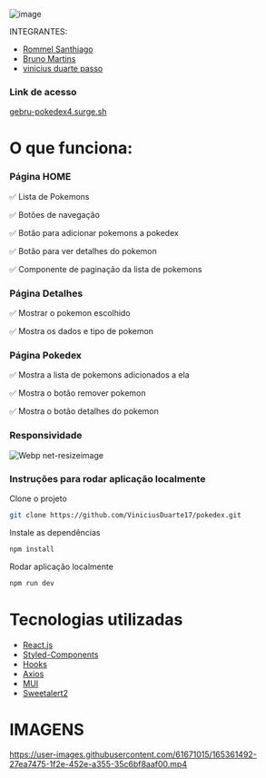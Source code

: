 ![image](https://user-images.githubusercontent.com/61671015/165355042-8d272f3c-cc94-4129-bf61-90452f580124.png)

INTEGRANTES: 
- [Rommel Santhiago](https://github.com/rommelsanthiago)
- [Bruno Martins](https://github.com/bzaws)
- [vinicius duarte passo](https://github.com/ViniciusDuarte17)

### Link de acesso 

<a href="https://gebru-pokedex4.surge.sh" target="_blank">gebru-pokedex4.surge.sh</a>

# O que funciona:
### Página HOME
✅ Lista de Pokemons

✅ Botões de navegação

✅ Botão para adicionar pokemons a pokedex

✅ Botão para ver detalhes do pokemon

✅ Componente de paginação da lista de pokemons

### Página Detalhes
✅ Mostrar o pokemon escolhido

✅ Mostra os dados e tipo de pokemon

###  Página Pokedex
✅ Mostra a lista de pokemons adicionados a ela

✅ Mostra o botão remover pokemon

✅ Mostra o botão detalhes do pokemon

### Responsividade
![Webp net-resizeimage](https://user-images.githubusercontent.com/61671015/165351130-75ee1f02-d272-483f-aa5b-cbf57dc120c2.png)

### Instruções para rodar aplicação localmente
 
 Clone o projeto

```bash
git clone https://github.com/ViniciusDuarte17/pokedex.git
```
Instale as dependências

```bash
npm install
```
Rodar aplicação localmente

```bash
npm run dev 
```

# Tecnologias utilizadas

- [React.js](https://pt-br.reactjs.org/docs/getting-started.html)
- [Styled-Components](https://styled-components.com/docs)
- [Hooks](https://pt-br.reactjs.org/docs/hooks-intro.html)
- [Axios](https://axios-http.com/ptbr/docs/intro)
- [MUI](https://mui.com/pt/)
- [Sweetalert2](https://sweetalert2.github.io)

# IMAGENS

https://user-images.githubusercontent.com/61671015/165361492-27ea7475-1f2e-452e-a355-35c6bf8aaf00.mp4
